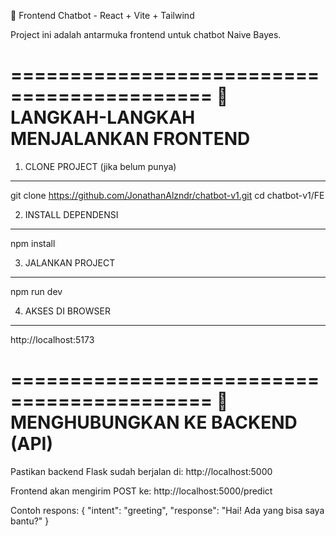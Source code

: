 🧠 Frontend Chatbot - React + Vite + Tailwind

Project ini adalah antarmuka frontend untuk chatbot Naive Bayes.

===========================================
🔧 LANGKAH-LANGKAH MENJALANKAN FRONTEND
===========================================

1. CLONE PROJECT (jika belum punya)
------------------------------------
git clone https://github.com/JonathanAlzndr/chatbot-v1.git
cd chatbot-v1/FE

2. INSTALL DEPENDENSI
-----------------------
npm install

3. JALANKAN PROJECT
-----------------------
npm run dev

4. AKSES DI BROWSER
---------------------
http://localhost:5173


===========================================
🔌 MENGHUBUNGKAN KE BACKEND (API)
===========================================

Pastikan backend Flask sudah berjalan di:
http://localhost:5000

Frontend akan mengirim POST ke:
http://localhost:5000/predict

Contoh respons:
{
  "intent": "greeting",
  "response": "Hai! Ada yang bisa saya bantu?"
}



 
